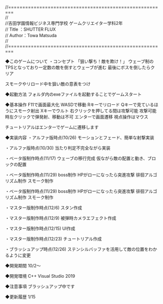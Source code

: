 //========================================================  
//  
//吉田学園情報ビジネス専門学校 ゲームクリエイター学科2年  
// Title ：SHUTTER FLUX  
// Author：Towa Matsuda  
//  
//========================================================  


◆このゲームについて
・コンセプト
「狙い撃ち！敵を欺け！」
ウェーブ制のTPSとなっており一定数の敵を倒すとウェーブが進む
最後にボスを倒したらクリア

スモークやリロード中を狙い敵の意表をつけ

◆起動方法
フォルダ内のexeファイルを起動することでゲームスタート

◆基本操作
F11で画面最大化
WASDで移動
Rキーでリロード
Qキーで見ているほうにスモーク射出
Xキーでウルト
右クリックを押してる間は攻撃可能
攻撃可能時左クリックで弾発射、移動は不可
エンターで画面遷移
視点操作はマウス

チュートリアルはエンターでゲームに遷移します

◆実装内容
・アルファ版時点(10/26)
モーションとフェード、簡単な射撃実装

・アルファ版時点(10/30)
当たり判定不完全ながら実装

・ベータ版制作時点(11/17)
ウェーブの移行完成
仮ながら敵の配置と動き、ブロックの配置

・ベータ版制作時点(11/29)
boss制作
HPがローになったら突進攻撃
徘徊アルゴリズム制作
スモーク制作

・ベータ版制作時点(11/29)
boss制作
HPがローになったら突進攻撃
徘徊アルゴリズム制作
スモーク制作

・マスター版制作時点(12/6)
スタン作成

・マスター版制作時点(12/9)
被弾時カメラエフェクト作成

・マスター版制作時点(12/15)
UI作成

・マスター版制作時点(12/23)
チュートリアル作成

・ブラッシュアップ時点(12/26)
ステンシルバッファを活用して敵の位置をわかるように変更

◆開発期間
10/2～

◆開発環境
 C++
 Visual Studio 2019

◆注意事項
ブラッシュアップ中です

◆更新履歴
1/15

